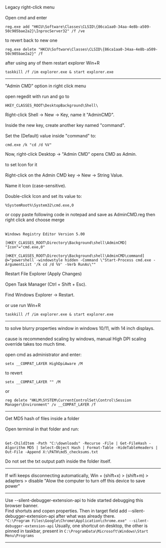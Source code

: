 Legacy right-click menu<br/><br/>
Open cmd and enter
```
reg.exe add "HKCU\Software\Classes\CLSID\{86ca1aa0-34aa-4e8b-a509-50c905bae2a2}\InprocServer32" /f /ve
```
to revert back to new one
```
reg.exe delete "HKCU\Software\Classes\CLSID\{86ca1aa0-34aa-4e8b-a509-50c905bae2a2}" /f
```
after using any of them restart explorer Win+R
```
taskkill /f /im explorer.exe & start explorer.exe
```

---
"Admin CMD" option in right click menu<br/><br/>
open regedit with run and go to
```
HKEY_CLASSES_ROOT\DesktopBackground\Shell\
```
Right-click Shell → New → Key, name it "AdminCMD".<br/><br/>
Inside the new key, create another key named "command".<br/><br/>
Set the (Default) value inside "command" to:
```
cmd.exe /k "cd /d %V"
```
Now, right-click Desktop → "Admin CMD" opens CMD as Admin.<br/><br/>
to set Icon for it<br/><br/>
Right-click on the Admin CMD key → New → String Value.<br/><br/>
Name it Icon (case-sensitive).<br/><br/>
Double-click Icon and set its value to:
```
%SystemRoot%\System32\cmd.exe,0
```
or copy paste following code in notepad and save as AdminCMD.reg then right click and choose merge</br></br>
```
Windows Registry Editor Version 5.00

[HKEY_CLASSES_ROOT\Directory\Background\shell\AdminCMD]
"Icon"="cmd.exe,0"

[HKEY_CLASSES_ROOT\Directory\Background\shell\AdminCMD\command]
@="powershell -windowstyle hidden -Command \"Start-Process cmd.exe -ArgumentList '/k cd /d %V' -Verb RunAs\""
```
Restart File Explorer (Apply Changes)<br/><br/>
Open Task Manager (Ctrl + Shift + Esc).<br/><br/>
Find Windows Explorer → Restart.<br/><br/>
or use run Win+R
```
taskkill /f /im explorer.exe & start explorer.exe
```

---
to solve blurry properties window in windows 10/11, with 14 inch displays.<br/><br/>
cause is recommended scaling by windows, manual High DPI scaling override takes too much time.<br/><br/>
open cmd as administrator and enter:
```
setx __COMPAT_LAYER HighDpiAware /M
```
to revert
```
setx __COMPAT_LAYER "" /M
```
or
```
reg delete "HKLM\SYSTEM\CurrentControlSet\Control\Session Manager\Environment" /v __COMPAT_LAYER /f
```

---

Get MD5 hash of files inside a folder</br></br>
Open terminal in that folder and run:</br></br>
```
Get-ChildItem -Path "C:\downloads" -Recurse -File | Get-FileHash -Algorithm MD5 | Select-Object Hash | Format-Table -HideTableHeaders | Out-File -Append X:\PATH\md5_checksums.txt
```
Do not set the txt output path inside the folder itself.

---

If wifi keeps disconnecting automatically, Win + (shift+x) > (shift+m) > adapters > disable "Alow the computer to turn off this device to save power"

---

Use --silent-debugger-extension-api to hide started debugging this browser banner.</br>
Find shortuts and copen properties. Then in target field add --silent-debugger-extension-api after what was already there.<br/>
```"C:\Program Files\Google\Chrome\Application\chrome.exe" --silent-debugger-extension-api```
Usually, one shortcut on desktop, the other is pinned in taskbar, present in ```C:\ProgramData\Microsoft\Windows\Start Menu\Programs```


---

